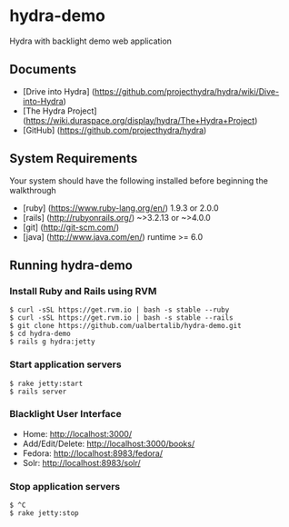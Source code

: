 # hydra-demo
Hydra with backlight demo web application

## Documents
+ [Drive into Hydra] (https://github.com/projecthydra/hydra/wiki/Dive-into-Hydra)
+ [The Hydra Project] (https://wiki.duraspace.org/display/hydra/The+Hydra+Project)
+ [GitHub] (https://github.com/projecthydra/hydra)

## System Requirements
Your system should have the following installed before beginning the walkthrough
+ [ruby] (https://www.ruby-lang.org/en/) 1.9.3 or 2.0.0
+ [rails] (http://rubyonrails.org/) ~>3.2.13 or ~>4.0.0
+ [git] (http://git-scm.com/)
+ [java] (http://www.java.com/en/) runtime >= 6.0

## Running hydra-demo

### Install Ruby and Rails using RVM

```shell
$ curl -sSL https://get.rvm.io | bash -s stable --ruby
$ curl -sSL https://get.rvm.io | bash -s stable --rails
$ git clone https://github.com/ualbertalib/hydra-demo.git
$ cd hydra-demo
$ rails g hydra:jetty
```

### Start application servers

```shell
$ rake jetty:start
$ rails server
```

### Blacklight User Interface
+ Home: <http://localhost:3000/>
+ Add/Edit/Delete: <http://localhost:3000/books/>
+ Fedora: <http://localhost:8983/fedora/>
+ Solr: <http://localhost:8983/solr/>

### Stop application servers

```shell
$ ^C
$ rake jetty:stop
```


